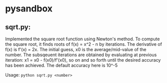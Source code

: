 pysandbox
=========

sqrt.py:
---------

Implemented the square root function using Newton's method.
To compute the square root, it finds roots of f(x) = x^2 - n by iterations. The derivative of f(x) is f'(x) = 2x.
The initial guess, x0 is the average/mid-value of the number. The subsqeuent iterations are obtained by evaluating at previous iteration: x1 = x0 - f(x0)/f'(x0), so on and so forth until the desired accuracy has been achieved. The default accuracy here is 10^-5

Usage: ```python sqrt.py <number>```
